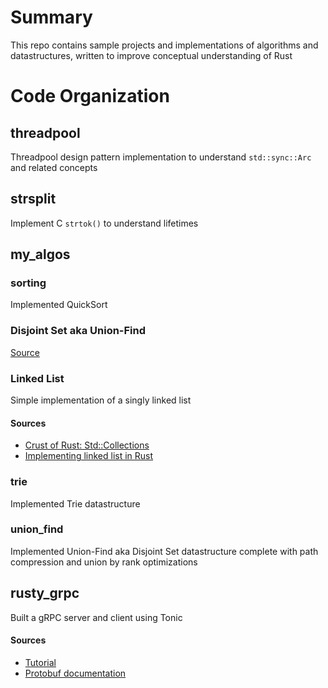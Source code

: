 # Summary 
This repo contains sample projects and implementations of algorithms and datastructures, written to improve conceptual understanding of Rust

# Code Organization

## threadpool
Threadpool design pattern implementation to understand `std::sync::Arc` and related concepts

## strsplit
Implement C `strtok()` to understand lifetimes

## my_algos
### sorting
Implemented QuickSort

### Disjoint Set aka Union-Find
[Source](https://leetcode.com/explore/learn/card/graph/618/disjoint-set/3843/)

### Linked List
Simple implementation of a singly linked list
#### Sources
* [Crust of Rust: Std::Collections](https://www.youtube.com/watch?v=EF3Z4jdD1EQ)
* [Implementing linked list in Rust](https://applied-math-coding.medium.com/implementing-a-linked-list-in-rust-b84b9fd252e8)

### trie
Implemented Trie datastructure

### union_find
Implemented Union-Find aka Disjoint Set datastructure complete with path compression and union by rank optimizations

## rusty_grpc
Built a gRPC server and client using Tonic

#### Sources
* [Tutorial](https://github.com/ThorstenHans/rusty-grpc)
* [Protobuf documentation](https://protobuf.dev/programming-guides/proto3/)
